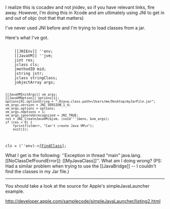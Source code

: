 I realize this is cocadev and not jnidev, so if you have relevant links, fire away.  However, I'm doing this in Xcode and am ultimately using JNI to get in and out of objc (not that that matters)

I've never used JNI before and I'm trying to load classes from a jar.

Here's what I've got.

<code>
	[[JNIEnv]] ''env;
	[[JavaVM]] ''jvm;
	jint res;
	jclass cls;
	jmethodID mid;
	jstring jstr;
	jclass stringClass;
	jobjectArray args;
	
	[[JavaVMInitArgs]] vm_args;
	[[JavaVMOption]] options[1];
	options[0].optionString = "-Djava.class.path=/Users/me/Desktop/myJarFile.jar";
	vm_args.version = JNI_VERSION_1_4;
	vm_args.options = options;
	vm_args.nOptions = 1;
	vm_args.ignoreUnrecognized = JNI_TRUE;
	res = JNI_CreateJavaVM(&jvm, (void''')&env, &vm_args);
	if (res < 0) {
		fprintf(stderr, "Can't create Java VM\n");
		exit(1);
	
cls = (''env)->[[FindClass]](env, "[[MyJavaClass]]");
</code>

What I get is the following:	''Exception in thread "main" java.lang.[[NoClassDefFoundError]]: [[MyJavaClass]]''.  What am I doing wrong?
(PS: Had a similar problem when trying to use the [[JavaBridge]] -- I couldn't find the classes in my Jar file.)

----

You should take a look at the source for Apple's simpleJavaLauncher example.

<http://developer.apple.com/samplecode/simpleJavaLauncher/listing2.html>